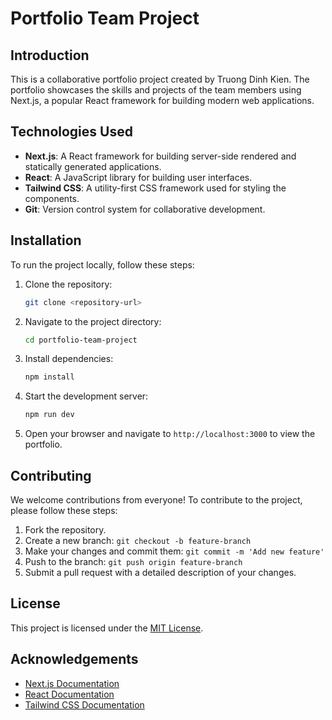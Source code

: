 # Portfolio Team Project
## Introduction

This is a collaborative portfolio project created by Truong Dinh Kien. The portfolio showcases the skills and projects of the team members using Next.js, a popular React framework for building modern web applications.

## Technologies Used

- **Next.js**: A React framework for building server-side rendered and statically generated applications.
- **React**: A JavaScript library for building user interfaces.
- **Tailwind CSS**: A utility-first CSS framework used for styling the components.
- **Git**: Version control system for collaborative development.

## Installation

To run the project locally, follow these steps:

1. Clone the repository:

   ```bash
   git clone <repository-url>
   ```

2. Navigate to the project directory:

   ```bash
   cd portfolio-team-project
   ```

3. Install dependencies:

   ```bash
   npm install
   ```

4. Start the development server:

   ```bash
   npm run dev
   ```

5. Open your browser and navigate to `http://localhost:3000` to view the portfolio.

## Contributing

We welcome contributions from everyone! To contribute to the project, please follow these steps:

1. Fork the repository.
2. Create a new branch: `git checkout -b feature-branch`
3. Make your changes and commit them: `git commit -m 'Add new feature'`
4. Push to the branch: `git push origin feature-branch`
5. Submit a pull request with a detailed description of your changes.

## License

This project is licensed under the [MIT License](LICENSE).

## Acknowledgements

- [Next.js Documentation](https://nextjs.org/docs)
- [React Documentation](https://reactjs.org/docs)
- [Tailwind CSS Documentation](https://tailwindcss.com/docs)
